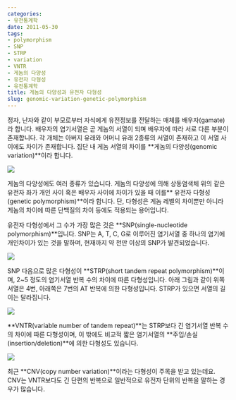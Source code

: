 ```yaml
---
categories:
- 유전통계학
date: 2011-05-30
tags:
- polymorphism
- SNP
- STRP
- variation
- VNTR
- 게놈의 다양성
- 유전자 다형성
- 유전통계학
title: 게놈의 다양성과 유전자 다형성
slug: genomic-variation-genetic-polymorphism
---
```


정자, 난자와 같이 부모로부터 자식에게 유전정보를 전달하는 매체를 배우자(gamate)라 합니다. 배우자의 염기서열은 곧 게놈의 서열이 되며 배우자에 따라 서로 다른 부분이 존재합니다. 각 개체는 아버지 유래와 어머니 유래 2종류의 서열이 존재하고 이 서열 사이에도 차이가 존재합니다. 집단 내 게놈 서열의 차이를 **게놈의 다양성(genomic variation)**이라 합니다. 

![](/images/2011-05-30-fig1.jpg)

게놈의 다양성에도 여러 종류가 있습니다. 게놈의 다양성에 의해 상동염색체 위의 같은 유전자 좌가 개인 사이 혹은 배우자 사이에 차이가 있을 때 이를** 유전자 다형성(genetic polymorphism)**이라 합니다. 단, 다형성은 게놈 레벨의 차이뿐만 아니라 게놈의 차이에 따른 단백질의 차이 등에도 적용되는 용어입니다.

유전자 다형성에서 그 수가 가장 많은 것은 **SNP(single-nucleotide polymorphism)**입니다. SNP는 A, T, C, G로 이루어진 염기서열 중 하나의 염기에 개인차이가 있는 것을 말하며, 현재까지 약 천만 이상의 SNP가 발견되었습니다.

![](/images/2011-05-30-fig2.jpg)

SNP 다음으로 많은 다형성이 **STRP(short tandem repeat polymorphism)**이며, 2~5 정도의 염기서열 반복 수의 차이에 따른 다형성입니다. 아래 그림과 같이 위쪽 서열은 4번, 아래쪽은 7번의 AT 반복에 의한 다형성입니다. STRP가 있으면 서열의 길이는 달라집니다.

![](/images/2011-05-30-fig3.jpg)

**VNTR(variable number of tandem repeat)**는 STRP보다 긴 염기서열 반복 수의 차이에 따른 다형성이며, 이 밖에도 비교적 짧은 염기서열의 **주입/손실(insertion/deletion)**에 의한 다형성도 있습니다.

![](/images/2011-05-30-fig4.jpg)

최근 **CNV(copy number variation)**이라는 다형성이 주목을 받고 있는데요. CNV는 VNTR보다도 긴 단편의 반복으로 일반적으로 유전자 단위의 반복을 말하는 경우가 많습니다.
